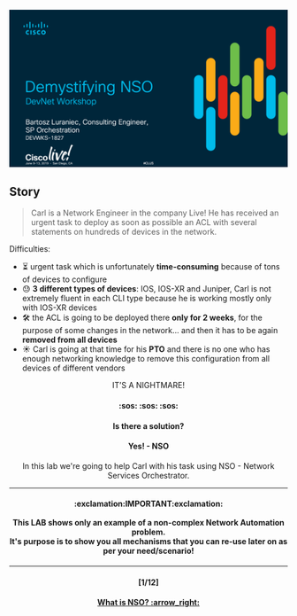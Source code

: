 ![Intro](/readme/intro.png)

## Story
> Carl is a Network Engineer in the company Live! He has received an urgent task to deploy as soon as possible an ACL with several statements on hundreds of devices in the network.

Difficulties:  
- :hourglass_flowing_sand: urgent task which is unfortunately **time-consuming** because of tons of devices to configure 
- :sweat: **3 different types of devices**: IOS, IOS-XR and Juniper, Carl is not extremely fluent in each CLI type because he is working mostly only with IOS-XR devices
- :hammer_and_wrench: the ACL is going to be deployed there **only for 2 weeks**, for the purpose of some changes in the network… and then it has to be again **removed from all devices**
- :sunny: Carl is going at that time for his **PTO** and there is no one who has enough networking knowledge to remove this configuration from all devices of different vendors

<p align="center"> IT’S A NIGHTMARE! </p>
<h4 align="center"> :sos: :sos: :sos: </h4>
<h4 align="center"> Is there a solution? </h4>
<h4 align="center"> Yes! - NSO </h4>
<p align="center"> In this lab we're going to help Carl with his task using NSO - Network Services Orchestrator. </p>

---
<h4 align="center"> :exclamation:IMPORTANT:exclamation: <br> <br> This LAB shows only an example of a non-complex Network Automation problem. <br> It's purpose is to show you all mechanisms that you can re-use later on as per your need/scenario! </h4>  

---
<h4 align="center">[1/12]</h4>
<h4 align="center"> <a href="/readme/1.md"> What is NSO? :arrow_right: </a> </h4>
